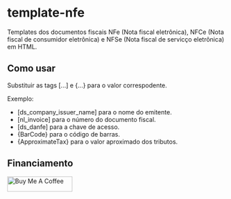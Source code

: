 # template-nfe
Templates dos documentos fiscais NFe (Nota fiscal eletrônica), NFCe (Nota fiscal de consumidor eletrônica) e NFSe (Nota fiscal de servicço eletrônica) em HTML.

## Como usar

Substituir as tags [...] e {...} para o valor correspodente.

Exemplo: 
 * [ds_company_issuer_name] para o nome do emitente.
 * [nl_invoice] para o número do documento fiscal.
 * [ds_danfe] para a chave de acesso.
 * {BarCode} para o código de barras.
 * {ApproximateTax} para o valor aproximado dos tributos.

## Financiamento

<a href="https://www.buymeacoffee.com/leogregianin" target="_blank"><img src="https://cdn.buymeacoffee.com/buttons/lato-orange.png" alt="Buy Me A Coffee" style="height: 35px !important;width: 150px !important;" ></a>
